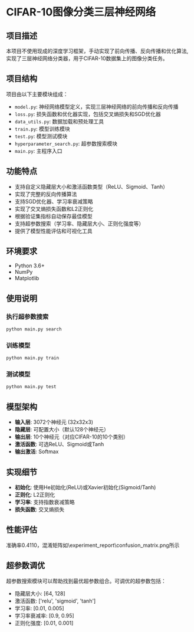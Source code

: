 # CIFAR-10图像分类三层神经网络

## 项目描述

本项目不使用现成的深度学习框架，手动实现了前向传播、反向传播和优化算法,实现了三层神经网络分类器，用于CIFAR-10数据集上的图像分类任务。

## 项目结构

项目由以下主要模块组成：

- `model.py`: 神经网络模型定义，实现三层神经网络的前向传播和反向传播
- `loss.py`: 损失函数和优化器实现，包括交叉熵损失和SGD优化器
- `data_utils.py`: 数据加载和预处理工具
- `train.py`: 模型训练模块
- `test.py`: 模型测试模块
- `hyperparameter_search.py`: 超参数搜索模块
- `main.py`: 主程序入口

## 功能特点

- 支持自定义隐藏层大小和激活函数类型（ReLU、Sigmoid、Tanh）
- 实现了完整的反向传播算法
- 支持SGD优化器、学习率衰减策略
- 实现了交叉熵损失函数和L2正则化
- 根据验证集指标自动保存最佳模型
- 支持超参数搜索（学习率、隐藏层大小、正则化强度等）
- 提供了模型性能评估和可视化工具

## 环境要求

- Python 3.6+
- NumPy
- Matplotlib

## 使用说明


### 执行超参数搜索

```bash
python main.py search
```

### 训练模型

```bash
python main.py train
```

### 测试模型

```bash
python main.py test
```

## 模型架构

- **输入层**: 3072个神经元 (32x32x3)
- **隐藏层**: 可配置大小（默认128个神经元）
- **输出层**: 10个神经元（对应CIFAR-10的10个类别）
- **激活函数**: 可选ReLU、Sigmoid或Tanh
- **输出激活**: Softmax

## 实现细节

- **初始化**: 使用He初始化(ReLU)或Xavier初始化(Sigmoid/Tanh)
- **正则化**: L2正则化
- **学习率**: 支持指数衰减策略
- **损失函数**: 交叉熵损失

## 性能评估

准确率0.4110，混淆矩阵如\experiment_report\confusion_matrix.png所示

## 超参数调优

超参数搜索模块可以帮助找到最优超参数组合。可调优的超参数包括：

- 隐藏层大小: [64, 128]
- 激活函数: ['relu', 'sigmoid', 'tanh']
- 学习率: [0.01, 0.005]
- 学习率衰减率: [0.9, 0.95]
- 正则化强度: [0.01, 0.001] 